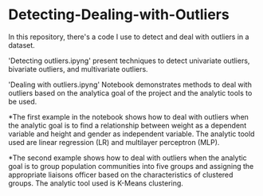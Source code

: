 # Detecting-Dealing-with-Outliers

In this repository, there's a code I use to detect and deal with outliers in a dataset.

'Detecting outliers.ipyng' present techniques to detect univariate outliers, bivariate outliers, and multivariate outliers.

'Dealing with outliers.ipyng' Notebook demonstrates methods to deal with outliers based on the analytica goal of the project and the analytic tools to be used. 

  *The first example in the notebook shows how to deal with outliers when the analytic goal is to find a relationship between weight as a dependent variable and height and gender as independent variable. The analytic toold used are linear regression (LR) and multilayer perceptron (MLP).

  *The second example shows how to deal with outliers when the analytic goal is to group population communities into five groups and assigning the appropriate liaisons officer based on the characteristics of clustered groups. The analytic tool used is K-Means clustering.

